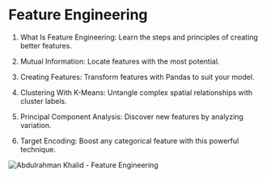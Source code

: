 # Feature Engineering

1. What Is Feature Engineering:
Learn the steps and principles of creating better features.

2. Mutual Information:
Locate features with the most potential.

3. Creating Features:
Transform features with Pandas to suit your model.

4. Clustering With K-Means:
Untangle complex spatial relationships with cluster labels.

5. Principal Component Analysis:
Discover new features by analyzing variation.

6. Target Encoding:
Boost any categorical feature with this powerful technique.

![Abdulrahman Khalid - Feature Engineering](https://user-images.githubusercontent.com/76521677/207451096-1cd3ff64-dbe9-4c71-8427-76b7eb132276.png)
